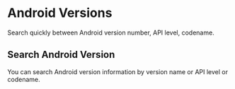 # Android Versions

Search quickly between Android version number, API level, codename.

## Search Android Version

You can search Android version information by version name or API level or codename.

